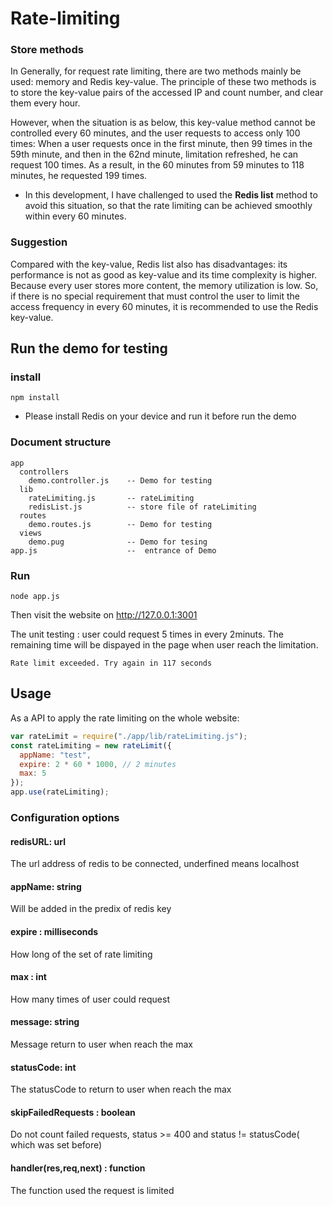 # Rate-limiting

### Store methods

In Generally, for request rate limiting, there are two methods mainly be used: memory and Redis key-value.
The principle of these two methods is to store the key-value pairs of the accessed IP and count number, and clear them every hour.

However, when the situation is as below, this key-value method cannot be controlled every 60 minutes, and the user requests to access only 100 times:  When a user requests once in the first minute, then 99 times in the 59th minute, and then in the 62nd minute, limitation refreshed, he can request 100 times. As a result, in the 60 minutes from 59 minutes to 118 minutes, he requested 199 times.

* In this development, I have challenged to used the **Redis list** method to avoid this situation, so that the rate limiting can be achieved smoothly within every 60 minutes.

### Suggestion

Compared with the key-value, Redis list also has disadvantages: its performance is not as good as key-value and its time complexity is higher. Because every user stores more content, the memory utilization is low. So, if there is no special requirement that must control the user to limit the access frequency in every 60 minutes, it is recommended to use the Redis key-value.

## Run the demo for testing

### install
    npm install
* Please install Redis on your device and run it before run the demo

### Document structure
    app
      controllers
        demo.controller.js    -- Demo for testing
      lib
        rateLimiting.js       -- rateLimiting 
        redisList.js          -- store file of rateLimiting
      routes
        demo.routes.js        -- Demo for testing
      views
        demo.pug              -- Demo for tesing
    app.js                    --  entrance of Demo
    
      
### Run

    node app.js
Then visit the website on http://127.0.0.1:3001

The unit testing : user could request 5 times in every 2minuts.
The remaining time will be dispayed in the page when user reach the limitation.
      
    Rate limit exceeded. Try again in 117 seconds

## Usage 
As a API to apply the rate limiting on the whole website:
```javascript
var rateLimit = require("./app/lib/rateLimiting.js");
const rateLimiting = new rateLimit({
  appName: "test",
  expire: 2 * 60 * 1000, // 2 minutes
  max: 5
});
app.use(rateLimiting);
```
### Configuration options
#### redisURL: url 
The url address of redis to be connected, underfined means localhost
#### appName: string 
Will be added in the predix of redis key
#### expire : milliseconds 
How long of the set of rate limiting
#### max : int 
How many times of user could request
#### message: string 
Message return to user when reach the max
#### statusCode: int 
The statusCode to return to user when reach the max
#### skipFailedRequests : boolean 
Do not count failed requests, status >= 400 and status != statusCode( which was set before)
#### handler(res,req,next) : function 
The function used the request is limited



